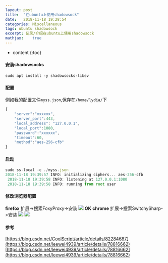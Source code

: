 ```yaml
---
layout: post
title:  "在ubuntu上使用shadowsock"
date:   2018-11-18 19:28:54
categories: Miscellaneous
tags: ubuntu shadowsock
excerpt: 记录/介绍在ubuntu上使用shadowsock
mathjax:	true
---
```


* content
{:toc}

#### **安装shadowsocks**
`sudo apt install -y shadowsocks-libev`
#### **配置**
例如我的配置文件`myss.json`,保存在`/home/lydia/`下
```js
{
	"server":"xxxxxx",
	"server_port":443, 
	"local_address": "127.0.0.1", 
	"local_port":1080, 
	"password":"xxxxxx", 
	"timeout":60, 
	"method":"aes-256-cfb"
}
```
#### **启动**
```js
sudo ss-local -c ./myss.json
2018-11-18 19:39:57 INFO: initializing ciphers... aes-256-cfb
 2018-11-18 19:39:58 INFO: listening at 127.0.0.1:1080
 2018-11-18 19:39:58 INFO: running from root user
```
#### **修改浏览器配置**
**firefox**
扩展->搜索FoxyProxy->安装
![](https://raw.githubusercontent.com/LingjieLi/LingjieLi.github.io/master/images/foxyproxysetting.png)
**OK**
**chrome**
扩展->搜索SwitchySharp->安装
![](https://raw.githubusercontent.com/LingjieLi/LingjieLi.github.io/master/images/switchysharpsetting1.png)
![](https://raw.githubusercontent.com/LingjieLi/LingjieLi.github.io/master/images/switchysharpsetting2.png)

#### **参考**
[https://blog.csdn.net/CoolScript/article/details/82284687](https://blog.csdn.net/leewei4939/article/details/78816662)
[https://blog.csdn.net/leewei4939/article/details/78816662](https://blog.csdn.net/leewei4939/article/details/78816662)
